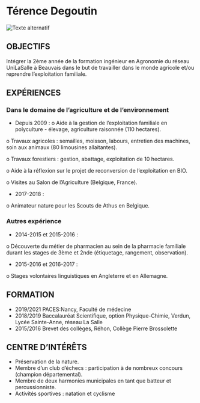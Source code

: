 # Térence Degoutin
![Texte alternatif](phototerencecopy)
## OBJECTIFS
Intégrer la 2ème année de la formation ingénieur en Agronomie du réseau 
UniLaSalle à Beauvais dans le but de travailler dans le monde agricole et/ou
reprendre l’exploitation familiale.

## EXPÉRIENCES
### Dans le domaine de l’agriculture et de l’environnement
- Depuis 2009 : 
o Aide à la gestion de l’exploitation familiale en polyculture - élevage, 
agriculture raisonnée (110 hectares).

o Travaux agricoles : semailles, moisson, labours, entretien des 
machines, soin aux animaux (80 limousines allaitantes).

o Travaux forestiers : gestion, abattage, exploitation de 10 hectares.

o Aide à la réflexion sur le projet de reconversion de l’exploitation en 
BIO.

o Visites au Salon de l’Agriculture (Belgique, France).

- 2017-2018 :

o Animateur nature pour les Scouts de Athus en Belgique.

### Autres expérience
- 2014-2015 et 2015-2016 :

o Découverte du métier de pharmacien au sein de la pharmacie 
familiale durant les stages de 3ème et 2nde (étiquetage, rangement, 
observation).

- 2015-2016 et 2016-2017 :

o Stages volontaires linguistiques en Angleterre et en Allemagne.

## FORMATION
- 2019/2021 PACES:Nancy, Faculté de médecine
- 2018/2019 Baccalauréat Scientifique, option Physique-Chimie, Verdun, Lycée Sainte-Anne, réseau La Salle
- 2015/2016 Brevet des collèges, Réhon, Collège Pierre Brossolette

## CENTRE D’INTÉRÊTS
- Préservation de la nature.
- Membre d’un club d’échecs : participation à de nombreux concours (champion départemental).
- Membre de deux harmonies municipales en tant que batteur et percussionniste. 
- Activités sportives : natation et cyclisme

